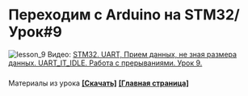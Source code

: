 # Переходим с Arduino на STM32/ Урок#9
![lesson_9](https://user-images.githubusercontent.com/68805120/90979448-ca7b0300-e55d-11ea-9021-bc54125d4943.jpg)
Видео: [STM32. UART, Прием данных, не зная размера данных. UART_IT_IDLE. Работа с прерываниями. Урок 9.](https://youtu.be/2qkGNR6aKGY)
###
Материалы из урока **[[Скачать]](https://github.com/Solderingironspb/Lessons-Stm32/archive/Lesson_9.zip)**
**[[Главная страница]](https://github.com/Solderingironspb/Lessons-Stm32/blob/master/README.md)**
